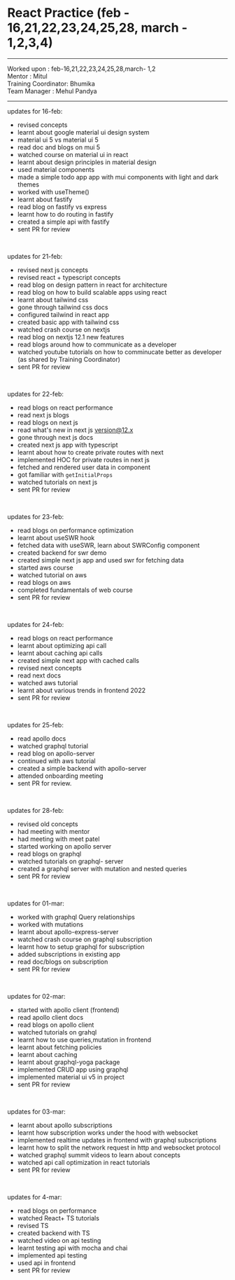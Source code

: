 # React Practice (feb - 16,21,22,23,24,25,28, march - 1,2,3,4)

<hr>
Worked upon : feb-16,21,22,23,24,25,28,march- 1,2<br>
Mentor : Mitul <br>
Training Coordinator: Bhumika<br>
Team Manager : Mehul Pandya
<hr>

updates for 16-feb: <br/>
- revised concepts
- learnt about google material ui design system
- material ui 5 vs material ui 5
- read doc and blogs on mui 5
- watched course on material ui in react
- learnt about design principles in material design
- used material components
- made a simple todo app app with mui components with light and dark themes
- worked with useTheme()
- learnt about fastify
- read blog on fastify vs express
- learnt how to do routing in fastify
- created a simple api with fastify
- sent PR for review

<br>

updates for 21-feb: <br/>
- revised next js concepts
- revised react + typescript concepts
- read blog on design pattern in react for architecture
- read blog on how to build scalable apps using react
- learnt about tailwind css
- gone through tailwind css docs
- configured tailwind in react app
- created basic app with tailwind css
- watched crash course on nextjs
- read blog on nextjs 12.1 new features
- read blogs around how to communicate as a developer
- watched youtube tutorials on how to comminucate better as developer (as shared by Training Coordinator)
- sent PR for review

<br>

updates for 22-feb: <br/>
- read blogs on react performance
- read next js blogs
- read blogs on next js
- read what's new in next js version@12.x
- gone through next js docs
- created next js app with typescript
- learnt about how to create private routes with next
- implemented HOC for private routes in next js
- fetched and rendered user data in component
- got familiar with `getInitialProps`
- watched tutorials on next js
- sent PR for review

<br>

updates for 23-feb: <br/>
- read blogs on performance optimization
- learnt about useSWR hook
- fetched data with useSWR, learn about SWRConfig component
- created backend for swr demo
- created simple next js app and used swr for fetching data
- started aws course
- watched tutorial on aws
- read blogs on aws
- completed fundamentals of web course
- sent PR for review

<br>

updates for 24-feb: <br/>
- read blogs on react performance
- learnt about optimizing api call
- learnt about caching api calls
- created simple next app with cached calls
- revised next concepts
- read next docs
- watched aws tutorial
- learnt about various trends in frontend 2022
- sent PR for review

<br>

updates for 25-feb: <br/>
- read apollo docs
- watched graphql tutorial
- read blog on apollo-server
- continued with aws tutorial
- created a simple backend with apollo-server
- attended onboarding meeting
- sent PR for review.

<br>

updates for 28-feb: <br/>
- revised old concepts
- had meeting with mentor
- had meeting with meet patel
- started working on apollo server
- read blogs on graphql
- watched tutorials on graphql- server
- created a graphql server with mutation and nested queries
- sent PR for review

<br>

updates for 01-mar: <br/>
- worked with graphql Query relationships
- worked with mutations
- learnt about apollo-express-server
- watched crash course on graphql subscription
- learnt how to setup graphql for subscription
- added subscriptions in existing app
- read doc/blogs on subscription
- sent PR for review

<br>

updates for 02-mar: <br/>
- started with apollo client (frontend)
- read apollo client docs
- read blogs on apollo client
- watched tutorials on grahql
- learnt how to use queries,mutation in frontend
- learnt about fetching policies
- learnt about caching
- learnt about graphql-yoga package
- implemented CRUD app using graphql
- implemented material ui v5 in project
- sent PR for review

<br>

updates for 03-mar: <br/>
- learnt about apollo subscriptions
- learnt how subscription works under the hood with websocket
- implemented realtime updates in frontend with graphql subscriptions
- learnt how to split the network request in http and websocket protocol
- watched graphql summit videos to learn about concepts
- watched api call optimization in react tutorials
- sent PR for review

<br/>

updates for 4-mar: <br/>
- read blogs on performance
- watched React+ TS tutorials
- revised TS
- created backend with TS
- watched video on api testing
- learnt testing api with mocha and chai
- implemented api testing
- used api in frontend
- sent PR for review
